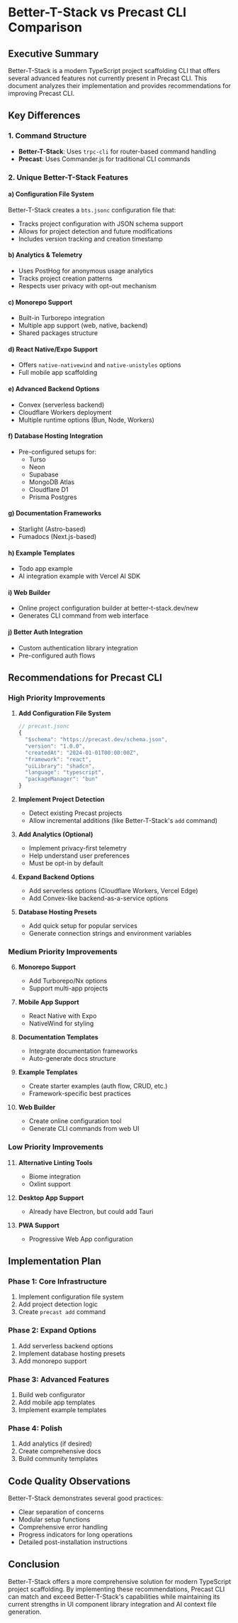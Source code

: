 # Better-T-Stack vs Precast CLI Comparison

## Executive Summary

Better-T-Stack is a modern TypeScript project scaffolding CLI that offers several advanced features not currently present in Precast CLI. This document analyzes their implementation and provides recommendations for improving Precast CLI.

## Key Differences

### 1. Command Structure
- **Better-T-Stack**: Uses `trpc-cli` for router-based command handling
- **Precast**: Uses Commander.js for traditional CLI commands

### 2. Unique Better-T-Stack Features

#### a) Configuration File System
Better-T-Stack creates a `bts.jsonc` configuration file that:
- Tracks project configuration with JSON schema support
- Allows for project detection and future modifications
- Includes version tracking and creation timestamp

#### b) Analytics & Telemetry
- Uses PostHog for anonymous usage analytics
- Tracks project creation patterns
- Respects user privacy with opt-out mechanism

#### c) Monorepo Support
- Built-in Turborepo integration
- Multiple app support (web, native, backend)
- Shared packages structure

#### d) React Native/Expo Support
- Offers `native-nativewind` and `native-unistyles` options
- Full mobile app scaffolding

#### e) Advanced Backend Options
- Convex (serverless backend)
- Cloudflare Workers deployment
- Multiple runtime options (Bun, Node, Workers)

#### f) Database Hosting Integration
- Pre-configured setups for:
  - Turso
  - Neon
  - Supabase
  - MongoDB Atlas
  - Cloudflare D1
  - Prisma Postgres

#### g) Documentation Frameworks
- Starlight (Astro-based)
- Fumadocs (Next.js-based)

#### h) Example Templates
- Todo app example
- AI integration example with Vercel AI SDK

#### i) Web Builder
- Online project configuration builder at better-t-stack.dev/new
- Generates CLI command from web interface

#### j) Better Auth Integration
- Custom authentication library integration
- Pre-configured auth flows

## Recommendations for Precast CLI

### High Priority Improvements

1. **Add Configuration File System**
   ```typescript
   // precast.jsonc
   {
     "$schema": "https://precast.dev/schema.json",
     "version": "1.0.0",
     "createdAt": "2024-01-01T00:00:00Z",
     "framework": "react",
     "uiLibrary": "shadcn",
     "language": "typescript",
     "packageManager": "bun"
   }
   ```

2. **Implement Project Detection**
   - Detect existing Precast projects
   - Allow incremental additions (like Better-T-Stack's `add` command)

3. **Add Analytics (Optional)**
   - Implement privacy-first telemetry
   - Help understand user preferences
   - Must be opt-in by default

4. **Expand Backend Options**
   - Add serverless options (Cloudflare Workers, Vercel Edge)
   - Add Convex-like backend-as-a-service options

5. **Database Hosting Presets**
   - Add quick setup for popular services
   - Generate connection strings and environment variables

### Medium Priority Improvements

6. **Monorepo Support**
   - Add Turborepo/Nx options
   - Support multi-app projects

7. **Mobile App Support**
   - React Native with Expo
   - NativeWind for styling

8. **Documentation Templates**
   - Integrate documentation frameworks
   - Auto-generate docs structure

9. **Example Templates**
   - Create starter examples (auth flow, CRUD, etc.)
   - Framework-specific best practices

10. **Web Builder**
    - Create online configuration tool
    - Generate CLI commands from web UI

### Low Priority Improvements

11. **Alternative Linting Tools**
    - Biome integration
    - Oxlint support

12. **Desktop App Support**
    - Already have Electron, but could add Tauri

13. **PWA Support**
    - Progressive Web App configuration

## Implementation Plan

### Phase 1: Core Infrastructure
1. Implement configuration file system
2. Add project detection logic
3. Create `precast add` command

### Phase 2: Expand Options
1. Add serverless backend options
2. Implement database hosting presets
3. Add monorepo support

### Phase 3: Advanced Features
1. Build web configurator
2. Add mobile app templates
3. Implement example templates

### Phase 4: Polish
1. Add analytics (if desired)
2. Create comprehensive docs
3. Build community templates

## Code Quality Observations

Better-T-Stack demonstrates several good practices:
- Clear separation of concerns
- Modular setup functions
- Comprehensive error handling
- Progress indicators for long operations
- Detailed post-installation instructions

## Conclusion

Better-T-Stack offers a more comprehensive solution for modern TypeScript project scaffolding. By implementing these recommendations, Precast CLI can match and exceed Better-T-Stack's capabilities while maintaining its current strengths in UI component library integration and AI context file generation.